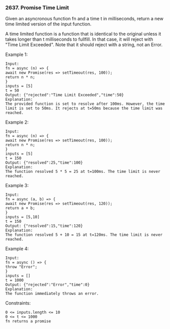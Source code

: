 ### 2637. Promise Time Limit

Given an asyncronous function fn and a time t in milliseconds, return a new time limited version of the input function.

A time limited function is a function that is identical to the original unless it takes longer than t milliseconds to fullfill. In that case, it will reject with "Time Limit Exceeded".  Note that it should reject with a string, not an Error.



Example 1:

    Input:
    fn = async (n) => {
    await new Promise(res => setTimeout(res, 100));
    return n * n;
    }
    inputs = [5]
    t = 50
    Output: {"rejected":"Time Limit Exceeded","time":50}
    Explanation:
    The provided function is set to resolve after 100ms. However, the time limit is set to 50ms. It rejects at t=50ms because the time limit was reached.

Example 2:

    Input:
    fn = async (n) => {
    await new Promise(res => setTimeout(res, 100));
    return n * n;
    }
    inputs = [5]
    t = 150
    Output: {"resolved":25,"time":100}
    Explanation:
    The function resolved 5 * 5 = 25 at t=100ms. The time limit is never reached.

Example 3:

    Input:
    fn = async (a, b) => {
    await new Promise(res => setTimeout(res, 120));
    return a + b;
    }
    inputs = [5,10]
    t = 150
    Output: {"resolved":15,"time":120}
    Explanation:
    The function resolved 5 + 10 = 15 at t=120ms. The time limit is never reached.

Example 4:

    Input:
    fn = async () => {
    throw "Error";
    }
    inputs = []
    t = 1000
    Output: {"rejected":"Error","time":0}
    Explanation:
    The function immediately throws an error.



Constraints:

    0 <= inputs.length <= 10
    0 <= t <= 1000
    fn returns a promise
